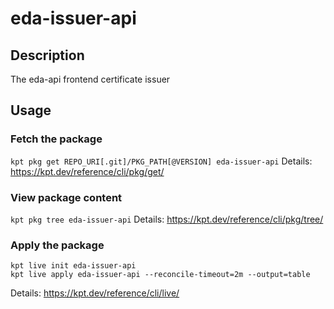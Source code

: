 # eda-issuer-api

## Description
The eda-api frontend certificate issuer

## Usage

### Fetch the package
`kpt pkg get REPO_URI[.git]/PKG_PATH[@VERSION] eda-issuer-api`
Details: https://kpt.dev/reference/cli/pkg/get/

### View package content
`kpt pkg tree eda-issuer-api`
Details: https://kpt.dev/reference/cli/pkg/tree/

### Apply the package
```
kpt live init eda-issuer-api
kpt live apply eda-issuer-api --reconcile-timeout=2m --output=table
```
Details: https://kpt.dev/reference/cli/live/
